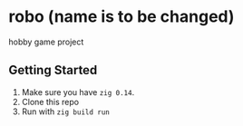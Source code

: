 # robo (name is to be changed)

hobby game project

## Getting Started

1. Make sure you have `zig 0.14`.
2. Clone this repo
3. Run with `zig build run`
